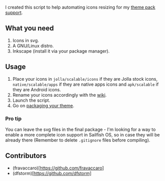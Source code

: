 I created this script to help automating icons resizing for my [theme pack support](https://uithemer.github.io/themepacksupport-sailfishos).

## What you need

1. Icons in svg.
2. A GNU/Linux distro.
3. Inkscape (install it via your package manager).

## Usage
1. Place your icons in `jolla/scalable/icons` if they are Jolla stock icons, `native/scalable/apps` if they are native apps icons and `apk/scalable` if they are Android icons.
2. Rename your icons accordingly with the [wiki](https://uithemer.github.io/themepacksupport-sailfishos/docs/icons.html).
3. Launch the script.
4. Go on [packaging your theme](https://uithemer.github.io/themepacksupport-sailfishos/docs/getstarted.html).

### Pro tip

You can leave the svg files in the final package - I'm looking for a way to enable a more complete icon support in Sailfish OS, so in case they will be already there (Remember to delete `.gitignore` files before compiling).

## Contributors

- (fravaccaro)[https://github.com/fravaccaro]
- (dfstorm)[https://github.com/dfstorm]
